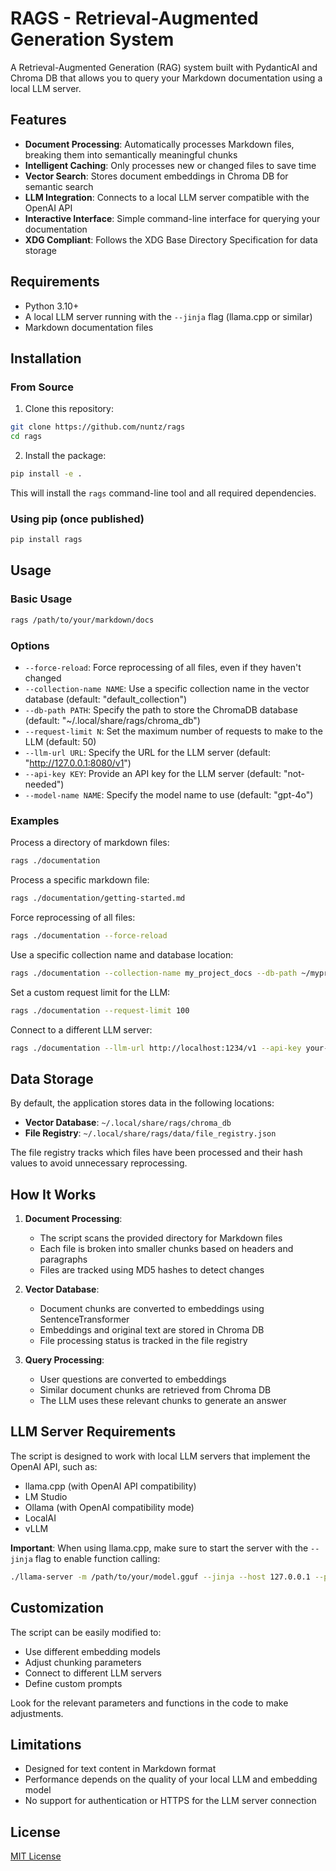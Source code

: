 # RAGS - Retrieval-Augmented Generation System

A Retrieval-Augmented Generation (RAG) system built with PydanticAI and Chroma DB that allows you to query your Markdown documentation using a local LLM server.

## Features

- **Document Processing**: Automatically processes Markdown files, breaking them into semantically meaningful chunks
- **Intelligent Caching**: Only processes new or changed files to save time
- **Vector Search**: Stores document embeddings in Chroma DB for semantic search
- **LLM Integration**: Connects to a local LLM server compatible with the OpenAI API
- **Interactive Interface**: Simple command-line interface for querying your documentation
- **XDG Compliant**: Follows the XDG Base Directory Specification for data storage

## Requirements

- Python 3.10+
- A local LLM server running with the `--jinja` flag (llama.cpp or similar)
- Markdown documentation files

## Installation

### From Source

1. Clone this repository:

```bash
git clone https://github.com/nuntz/rags
cd rags
```

2. Install the package:

```bash
pip install -e .
```

This will install the `rags` command-line tool and all required dependencies.

### Using pip (once published)

```bash
pip install rags
```

## Usage

### Basic Usage

```bash
rags /path/to/your/markdown/docs
```

### Options

- `--force-reload`: Force reprocessing of all files, even if they haven't changed
- `--collection-name NAME`: Use a specific collection name in the vector database (default: "default_collection")
- `--db-path PATH`: Specify the path to store the ChromaDB database (default: "~/.local/share/rags/chroma_db")
- `--request-limit N`: Set the maximum number of requests to make to the LLM (default: 50)
- `--llm-url URL`: Specify the URL for the LLM server (default: "http://127.0.0.1:8080/v1")
- `--api-key KEY`: Provide an API key for the LLM server (default: "not-needed")
- `--model-name NAME`: Specify the model name to use (default: "gpt-4o")

### Examples

Process a directory of markdown files:
```bash
rags ./documentation
```

Process a specific markdown file:
```bash
rags ./documentation/getting-started.md
```

Force reprocessing of all files:
```bash
rags ./documentation --force-reload
```

Use a specific collection name and database location:
```bash
rags ./documentation --collection-name my_project_docs --db-path ~/myproject/vector_db
```

Set a custom request limit for the LLM:
```bash
rags ./documentation --request-limit 100
```

Connect to a different LLM server:
```bash
rags ./documentation --llm-url http://localhost:1234/v1 --api-key your-api-key --model-name llama3
```

## Data Storage

By default, the application stores data in the following locations:

- **Vector Database**: `~/.local/share/rags/chroma_db`
- **File Registry**: `~/.local/share/rags/data/file_registry.json`

The file registry tracks which files have been processed and their hash values to avoid unnecessary reprocessing.

## How It Works

1. **Document Processing**:
   - The script scans the provided directory for Markdown files
   - Each file is broken into smaller chunks based on headers and paragraphs
   - Files are tracked using MD5 hashes to detect changes

2. **Vector Database**:
   - Document chunks are converted to embeddings using SentenceTransformer
   - Embeddings and original text are stored in Chroma DB
   - File processing status is tracked in the file registry

3. **Query Processing**:
   - User questions are converted to embeddings
   - Similar document chunks are retrieved from Chroma DB
   - The LLM uses these relevant chunks to generate an answer

## LLM Server Requirements

The script is designed to work with local LLM servers that implement the OpenAI API, such as:

- llama.cpp (with OpenAI API compatibility)
- LM Studio
- Ollama (with OpenAI compatibility mode)
- LocalAI
- vLLM

**Important**: When using llama.cpp, make sure to start the server with the `--jinja` flag to enable function calling:

```bash
./llama-server -m /path/to/your/model.gguf --jinja --host 127.0.0.1 --port 8080
```

## Customization

The script can be easily modified to:
- Use different embedding models
- Adjust chunking parameters
- Connect to different LLM servers
- Define custom prompts

Look for the relevant parameters and functions in the code to make adjustments.

## Limitations

- Designed for text content in Markdown format
- Performance depends on the quality of your local LLM and embedding model
- No support for authentication or HTTPS for the LLM server connection

## License

[MIT License](LICENSE)
